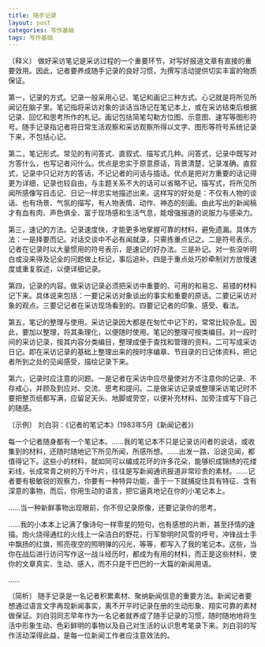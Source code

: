```yaml
---
title: 随手记录
layout: post
categories: 写作基础
tags: 写作基础
---
```


〔释义〕 做好采访笔记是采访过程的一个重要环节，对写好报道文章有直接的重要效用。因此，记者要养成随手记录的良好习惯，为撰写活动提供切实丰富的物质保证。

第一，记录的方式。记录一般采用心记、笔记和画记三种方式。心记就是将所见所闻记在脑子里。笔记指将采访对象的谈话当场记在笔记本上，或在采访结束后根据记录、回忆和思考所作的札记。画记包括简笔勾勒方位图、示意图、速写等图形符号。随手记录指记者将日常生活观察和采访观察所得以文字、图形等符号系统记录下来，不包括心记。

第二，笔记形式。常见的有问答式、直叙式、描写式几种。问答式，记录中既写对方答什么，也写记者问什么。优点是忠实于原意原话，背景清楚，记录准确。直叙式，记录中只记对方的答话，不记记者的问话与插话。优点是把对方重要的话记得更为详细，记录也较自由，与主题关系不大的话可以省略不记。描写式，将所见所闻所感像写目击记、日记一样忠实地描述出来。这样写的好处是：不仅有人物的谈话、也有场景、气氛的描写，有人物表情、动作、神态的刻画。由此写出的新闻稿才有血有肉、声色俱全、富于现场感和生活气息，能增强报道的说服力与感染力。

第三，速记的方法。记录速度快，才能更多地掌握可靠的材料，避免遗漏。具体方法：一是择要而记。对话交谈中不必有闻就录，只需拣重点记之。二是符号表示。记者在记录时以大量惯用的符号表示，是速记的好办法。三是补记。对一些没听明白或没来得及记全的问题做上标记，事后追补。四是于重点处巧妙牵制对方放慢速度或重复叙述，以便详细记录。

第四，记录的内容。做采访记录必须把采访中重要的、可用的和易忘、易错的材料记下来。具体说来包括：一要记采访对象谈出的事实和重要的原话。二要记采访对象的观点。三要记记者在采访现场看到的。四要记记者的印象、感受、看法。

第五，笔记的整理与使用。采访记录因大都是在匆忙中记下的，常常比较杂乱。因此，要加以整理，将其条理化，以便随时使用。笔记的整理可按类编目。对一段时间的采访记录，按其内容分类编目，整理成便于查找和管理的资料。二可写成采访日记。即在采访记录的基础上整理出来的按时序编章、节目录的日记体资料，把记者所到之处的见闻感受，描绘记录下来。

第六，记录时应注意的问题。一是记者在采访中应尽量使对方不注意你的记录、不存戒心，并顾及到应对、交流、思考和提问。二是做采访记录或整理采访笔记时不要把整页纸都写满，应留足天头、地脚或旁空，以便补充材料、加旁注或写下自己的随感。

〔示例〕 刘白羽：《记者的笔记本》(1983年5月《新闻记者》) 

每一个记者随身都有一个笔记本。……我的笔记本不只是记录访问者的说话，或收集到的材料，还随时随地记下所见所闻，所感所想。……出发一路，沿途见闻，都值得记下。这些小的材料，就如同可以编成花环的许多花朵，能够织成锦绣的花缕彩线，长成常青之树的万千叶片，往往是写新闻通讯报道非常珍贵的素材。……记者要有极敏锐的观察力，你要有一种特异功能，善于一下就捕捉住具有特征、含有深意的事物，而后，你用生动的语言，把它逼真地记在你的小笔记本上。

……当一种新鲜事物出现眼前，你不但记录原像，还要记录你的思考。

……我的小本本上记满了像诗句一样零星的短句，也有感想的片断，甚至抒情的速描。炮火烧得通红的火线上一朵洁白的野花，行军黎明时风雪的呼号，冲锋战士手中飘扬的红旗，照亮夜空的照明弹的闪光，等等，都写入了我的笔记本。这些，当你在战后进行访问写作这一战斗经历时，都成为有用的材料，而正是这些材料，使你的文章真实、生动、感人，而不只是干巴巴的一大篇的新闻用语。

……

〔简析〕 随手记录是一名记者积累素材、聚纳新闻信息的重要方法。新闻记者要想通过语言文字再现新闻事实，离不开平时记录在册的生动形象、翔实可靠的素材做保证。刘白羽同志早年作为一名记者就养成了随手记录的习惯，随时随地地将生活中形象生动、色彩鲜明的事物以及自己对生活的认识思考笔录下来。刘白羽的写作活动深得此益，是每一位新闻工作者应注意效法的。 